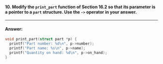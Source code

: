 #### 10. Modify the `print_part` function of Section 16.2 so that its parameter is a pointer to a `part` structure. Use the `->` operator in your answer.

---

#### Answer:

```c
void print_part(struct part *p) {
  printf("Part number: %d\n", p->number);
  printf("Part name: %s\n", p->name);
  printf("Quantity on hand: %d\n", p->on_hand);
}
```
